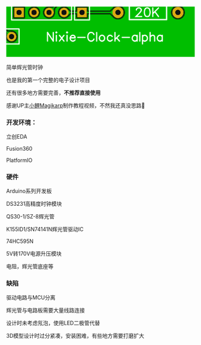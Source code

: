 ![1](./1.png)

简单辉光管时钟

也是我的第一个完整的电子设计项目

还有很多地方需要完善，**不推荐直接使用**

感谢UP主[小鲤Magikarp](https://space.bilibili.com/196915)制作教程视频，不然我还真没思路🤣



### 开发环境：

立创EDA

Fusion360

PlatformIO



### 硬件

Arduino系列开发板

DS3231高精度时钟模块

QS30-1/SZ-8辉光管

K155ID1/SN74141N辉光管驱动IC

74HC595N

5V转170V电源升压模块

电阻，辉光管底座等



### 缺陷

驱动电路与MCU分离 

辉光管与电路板需要大量线路连接

设计时未考虑氖泡，使用LED二极管代替

3D模型设计时过分紧凑，安装困难，有些地方需要打磨扩大


















